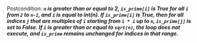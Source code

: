 Postcondition: ***`n` is greater than or equal to 2, `is_prime[i]` is True for all `i` from `2` to `n-1`, and `i` is equal to int(n). If `is_prime[i]` is True, then for all indices `j` that are multiples of `i` starting from `i * i` up to `n`, `is_prime[j]` is set to False. If `i` is greater than or equal to `sqrt(n)`, the loop does not execute, and `is_prime` remains unchanged for indices in that range.***